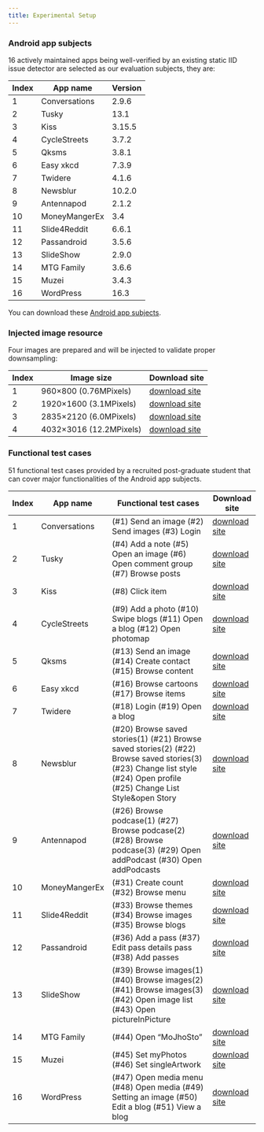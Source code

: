 ```yaml
---
title: Experimental Setup
---
```


### Android app subjects
16 actively maintained apps being well-verified by an existing static IID issue detector are selected as our evaluation subjects, they are:

|	Index	|	App name	|	Version|
|	------ | ------ | ------ |
|	1	|	 Conversations	|	2.9.6	|
|	2	|	 Tusky		|	13.1 |
|	3	|	 Kiss		|	3.15.5 |
|	4	|	 CycleStreets	|	3.7.2	|
|	5	|	 Qksms		|	3.8.1	|
|	6	|	 Easy xkcd	|	7.3.9	|
|	7	|	 Twidere	|	4.1.6	|
|	8	|	 Newsblur	|	10.2.0 |
|	9	|	 Antennapod	|	2.1.2	|
|	10	|	 MoneyMangerEx	|	3.4	|
|	11	|	 Slide4Reddit	|	6.6.1	|
|	12	|	 Passandroid	|	3.5.6	|
|	13	|	 SlideShow	|	2.9.0	|
|	14	|	 MTG Family	|	3.6.6	|
|	15	|	 Muzei		|	3.4.3	|
|	16	|	 WordPress	|	16.3 |

You can download these [Android app subjects](https://drive.google.com/file/d/1zRhCpwURcypI-7UvozBcs67dywsryqHL/view?usp=sharing).

### Injected image resource
Four images are prepared and will be injected to validate proper downsampling:

|	Index	|	Image size	|	Download site	|
|	------	|	------		|	------		|
|	1	|	960×800 (0.76MPixels)	|	[download site](https://github.com/struggggle/ImMut/blob/main/Inject-image-resources/960%C3%97800.jpg)	|
|	2	|	1920×1600 (3.1MPixels)	|	[download site](https://github.com/struggggle/ImMut/blob/main/Inject-image-resources/1920%C3%971600.jpg)	|
|	3	|	2835×2120 (6.0MPixels)	|	[download site](https://github.com/struggggle/ImMut/blob/main/Inject-image-resources/2835%E2%80%8A%C3%97%E2%80%8A2120.jpg)	|
|	4	|	4032×3016 (12.2MPixels)	|	[download site](https://github.com/struggggle/ImMut/blob/main/Inject-image-resources/4032%E2%80%8A%C3%97%E2%80%8A3016.jpg)	|

### Functional test cases
51 functional test cases provided by a recruited post-graduate student that can cover major functionalities of the Android app subjects.

|	Index	|	App name	|	Functional test cases		|	Download site	|
|	------	|	------		|	------		|	------		|
|	1	|	 Conversations	|	(#1) Send an image (#2) Send images (#3) Login		|	[download site](https://github.com/anonymouswhom/ImMut/tree/main/Functional-test-cases)|
|	2	|	 Tusky		|	(#4) Add a note (#5) Open an image (#6) Open comment group (#7) Browse posts		|	[download site](https://github.com/anonymouswhom/ImMut/tree/main/Functional-test-cases)|
|	3	|	 Kiss		|	(#8) Click item	|	[download site](https://github.com/anonymouswhom/ImMut/tree/main/Functional-test-cases)|
|	4	|	 CycleStreets	|	(#9) Add a photo (#10) Swipe blogs (#11) Open a blog (#12) Open photomap		|	[download site](https://github.com/anonymouswhom/ImMut/tree/main/Functional-test-cases)|
|	5	|	 Qksms		|	(#13) Send an image (#14) Create contact (#15) Browse content		|	[download site](https://github.com/anonymouswhom/ImMut/tree/main/Functional-test-cases)|
|	6	|	 Easy xkcd	|	(#16) Browse cartoons (#17) Browse items		|	[download site](https://github.com/anonymouswhom/ImMut/tree/main/Functional-test-cases)|
|	7	|	 Twidere	|	(#18) Login (#19) Open a blog		|	[download site](https://github.com/anonymouswhom/ImMut/tree/main/Functional-test-cases)|
|	8	|	 Newsblur	|	(#20) Browse saved stories(1) (#21) Browse saved stories(2) (#22) Browse saved stories(3) (#23) Change list style (#24) Open profile (#25) Change List Style&open Story		|	[download site](https://github.com/anonymouswhom/ImMut/tree/main/Functional-test-cases)|
|	9	|	 Antennapod	|	(#26) Browse podcase(1) (#27) Browse podcase(2) (#28) Browse podcase(3) (#29) Open addPodcast (#30) Open addPodcasts		|	[download site](https://github.com/anonymouswhom/ImMut/tree/main/Functional-test-cases)|
|	10	|	 MoneyMangerEx	|	(#31) Create count (#32) Browse menu		|	[download site](https://github.com/anonymouswhom/ImMut/tree/main/Functional-test-cases)|
|	11	|	 Slide4Reddit	|	(#33) Browse themes (#34) Browse images (#35) Browse blogs		|	[download site](https://github.com/anonymouswhom/ImMut/tree/main/Functional-test-cases)|
|	12	|	 Passandroid	|	(#36) Add a pass (#37) Edit pass details pass (#38) Add passes		|	[download site](https://github.com/anonymouswhom/ImMut/tree/main/Functional-test-cases)|
|	13	|	 SlideShow	|	(#39) Browse images(1) (#40) Browse images(2) (#41) Browse images(3) (#42) Open image list (#43) Open pictureInPicture		|	[download site](https://github.com/anonymouswhom/ImMut/tree/main/Functional-test-cases)|
|	14	|	 MTG Family	|	(#44) Open “MoJhoSto”		|	[download site](https://github.com/anonymouswhom/ImMut/tree/main/Functional-test-cases)|
|	15	|	 Muzei		|	(#45) Set myPhotos (#46) Set singleArtwork		|	[download site](https://github.com/anonymouswhom/ImMut/tree/main/Functional-test-cases)|
|	16	|	 WordPress	|	(#47) Open media menu (#48) Open media (#49) Setting an image (#50) Edit a blog (#51) View a blog		|	[download site](https://github.com/anonymouswhom/ImMut/tree/main/Functional-test-cases)|
